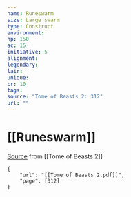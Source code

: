 ```yaml
---
name: Runeswarm
size: Large swarm
type: Construct
environment: 
hp: 150
ac: 15
initiative: 5
alignment: 
legendary: 
lair: 
unique: 
cr: 10
tags: 
source: "Tome of Beasts 2: 312"
url: ""
---
```

# [[Runeswarm]]

[Source](zotero://open-pdf/library/items/9UQIAB6R?page=312) from [[Tome of Beasts 2]]

```pdf
{
	"url": "[[Tome of Beasts 2.pdf]]",
	"page": [312]
}
```

